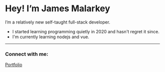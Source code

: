 #  Hey! I’m James Malarkey

I’m a relatively new self-taught full-stack developer.

- I started learning programming quietly in 2020 and hasn't regret it since.
- I'm currently learning nodejs and vue.

---

###  Connect with me:

[Portfolio](https://jimmy-malark.pages.dev)